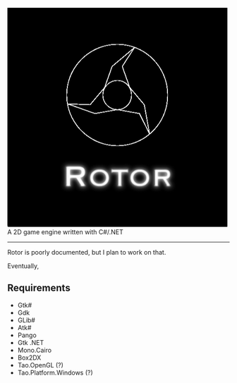 ![alt text](https://raw.githubusercontent.com/fortraan/Rotor/master/images/RotorLogoRendered.png)  
A 2D game engine written with C#/.NET  

--------
Rotor is poorly documented, but I plan to work on that.  
  
  
  
Eventually,
  
## Requirements
- Gtk#
- Gdk
- GLib#
- Atk#
- Pango
- Gtk .NET
- Mono.Cairo
- Box2DX
- Tao.OpenGL (?)
- Tao.Platform.Windows (?)
